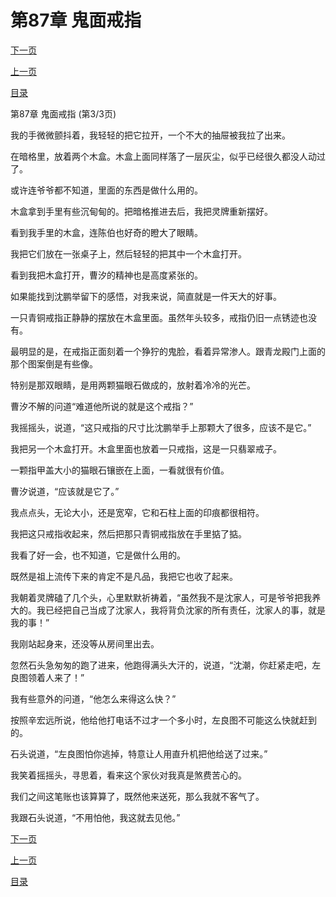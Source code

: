 <h1>第87章    鬼面戒指</h1>
            <div><p><a href="./0261_%E7%AC%AC88%E7%AB%A0_%E8%A1%80%E6%A7%BD.md">下一页</a></p><p><a href="./0259_%E7%AC%AC87%E7%AB%A0_%E9%AC%BC%E9%9D%A2%E6%88%92%E6%8C%87.md">上一页</a></p><p><a href="../">目录</a></p></div>
            <div><p>第87章    鬼面戒指 (第3/3页)</p><p>我的手微微颤抖着，我轻轻的把它拉开，一个不大的抽屉被我拉了出来。</p><p>在暗格里，放着两个木盒。木盒上面同样落了一层灰尘，似乎已经很久都没人动过了。</p><p>或许连爷爷都不知道，里面的东西是做什么用的。</p><p>木盒拿到手里有些沉甸甸的。把暗格推进去后，我把灵牌重新摆好。</p><p>看到我手里的木盒，连陈伯也好奇的瞪大了眼睛。</p><p>我把它们放在一张桌子上，然后轻轻的把其中一个木盒打开。</p><p>看到我把木盒打开，曹汐的精神也是高度紧张的。</p><p>如果能找到沈鹏举留下的感悟，对我来说，简直就是一件天大的好事。</p><p>一只青铜戒指正静静的摆放在木盒里面。虽然年头较多，戒指仍旧一点锈迹也没有。</p><p>最明显的是，在戒指正面刻着一个狰狞的鬼脸，看着异常渗人。跟青龙殿门上面的那个图案倒是有些像。</p><p>特别是那双眼睛，是用两颗猫眼石做成的，放射着冷冷的光芒。</p><p>曹汐不解的问道“难道他所说的就是这个戒指？”</p><p>我摇摇头，说道，“这只戒指的尺寸比沈鹏举手上那颗大了很多，应该不是它。”</p><p>我把另一个木盒打开。木盒里面也放着一只戒指，这是一只翡翠戒子。</p><p>一颗指甲盖大小的猫眼石镶嵌在上面，一看就很有价值。</p><p>曹汐说道，“应该就是它了。”</p><p>我点点头，无论大小，还是宽窄，它和石柱上面的印痕都很相符。</p><p>我把这只戒指收起来，然后把那只青铜戒指放在手里掂了掂。</p><p>我看了好一会，也不知道，它是做什么用的。</p><p>既然是祖上流传下来的肯定不是凡品，我把它也收了起来。</p><p>我朝着灵牌磕了几个头，心里默默祈祷着，“虽然我不是沈家人，可是爷爷把我养大的。我已经把自己当成了沈家人，我将背负沈家的所有责任，沈家人的事，就是我的事！”</p><p>我刚站起身来，还没等从房间里出去。</p><p>忽然石头急匆匆的跑了进来，他跑得满头大汗的，说道，“沈潮，你赶紧走吧，左良图领着人来了！”</p><p>我有些意外的问道，“他怎么来得这么快？”</p><p>按照辛宏远所说，他给他打电话不过才一个多小时，左良图不可能这么快就赶到的。</p><p>石头说道，“左良图怕你逃掉，特意让人用直升机把他给送了过来。”</p><p>我笑着摇摇头，寻思着，看来这个家伙对我真是煞费苦心的。</p><p>我们之间这笔账也该算算了，既然他来送死，那么我就不客气了。</p><p>我跟石头说道，“不用怕他，我这就去见他。”</p></div>
            <div><p><a href="./0261_%E7%AC%AC88%E7%AB%A0_%E8%A1%80%E6%A7%BD.md">下一页</a></p><p><a href="./0259_%E7%AC%AC87%E7%AB%A0_%E9%AC%BC%E9%9D%A2%E6%88%92%E6%8C%87.md">上一页</a></p><p><a href="../">目录</a></p></div>